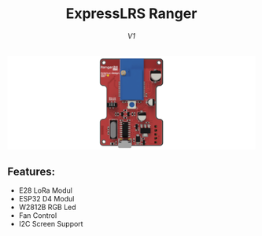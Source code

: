 <div align="center">
  <b>
   <h1>
      ExpressLRS Ranger
   </h1>
   <h6>
     V1
   </h6>
  </b>

<img src="IMAGEs/Render-top.png">

</div>

## Features:
* E28 LoRa Modul
* ESP32 D4 Modul
* W2812B RGB Led
* Fan Control
* I2C Screen Support